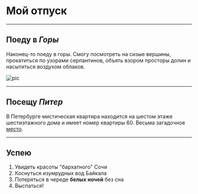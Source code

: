 # Мой отпуск

---

## Поеду в _Горы_

Наконец-то поеду в горы. Смогу посмотреть на сизые вершины, прокатиться по узорами серпантинов, объять взором просторы долин и насытиться воздухом облаков.

![pic](pic.png)

---- 

## Посещу _Питер_

В Петербурге мистическая квартира находится на шестом этаже шестиэтажного дома и имеет номер квартиры 60. Весьма загадочное [место](https://yandex.ru/maps/-/CCUJZIcN1A).

----

## Успею 

1. Увидеть красоты "бархатного" Сочи
2. Коснуться изумрудных вод Байкала
3. Потеряться в череде __белых ночей__ без сна
4. Выспаться! 

